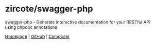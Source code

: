 # zircote/swagger-php

swagger-php - Generate interactive documentation for your RESTful API using phpdoc annotations

[Homepage](http://zircote.github.io/swagger-php/) | [GitHub](https://github.com/zircote/swagger-php) | [Composer](http://packagist.p2hp.com/packages/zircote/swagger-php)
